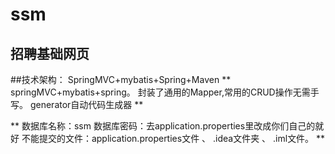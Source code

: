 # ssm
## 招聘基础网页
##技术架构： SpringMVC+mybatis+Spring+Maven
**
springMVC+mybatis+spring。
封装了通用的Mapper,常用的CRUD操作无需手写。
generator自动代码生成器
** 

**
数据库名称：ssm
  数据库密码：去application.properties里改成你们自己的就好
  不能提交的文件：application.properties文件 、 .idea文件夹 、 .iml文件。
**  
  
#
